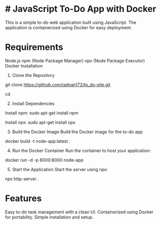 # # JavaScript To-Do App with Docker
This is a simple to-do web application built using JavaScript. The application is containerized using Docker for easy deployment.

# Requirements
Node.js
npm (Node Package Manager)
npx (Node Package Executor)
Docker
Installation
1. Clone the Repository

git clone <https://github.com/iadnan172/to_do-site.git>

cd <to-do-site>

2. Install Dependencies

  Install npm:
sudo apt-get install npm

  Install npx:
sudo apt-get install npx

3. Build the Docker Image
  Build the Docker image for the to-do app

docker build -t node-app:latest .

4. Run the Docker Container
  Run the container to host your application:

docker run -d -p 8000:8000 node-app

5. Start the Application
  Start the server using npx:

npx http-server .


# Features
Easy to-do task management with a clean UI.
Containerized using Docker for portability.
Simple installation and setup.
